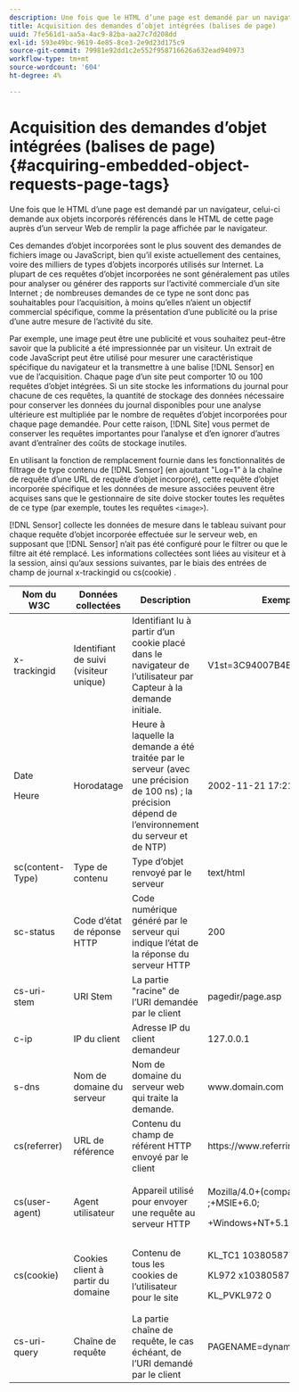 ```yaml
---
description: Une fois que le HTML d’une page est demandé par un navigateur, celui-ci demande aux objets incorporés référencés dans le HTML de cette page auprès d’un serveur Web de remplir la page affichée par le navigateur.
title: Acquisition des demandes d’objet intégrées (balises de page)
uuid: 7fe561d1-aa5a-4ac9-82ba-aa27c7d208dd
exl-id: 593e49bc-9619-4e85-8ce3-2e9d23d175c9
source-git-commit: 79981e92dd1c2e552f958716626a632ead940973
workflow-type: tm+mt
source-wordcount: '604'
ht-degree: 4%

---
```


# Acquisition des demandes d’objet intégrées (balises de page){#acquiring-embedded-object-requests-page-tags}

Une fois que le HTML d’une page est demandé par un navigateur, celui-ci demande aux objets incorporés référencés dans le HTML de cette page auprès d’un serveur Web de remplir la page affichée par le navigateur.

Ces demandes d’objet incorporées sont le plus souvent des demandes de fichiers image ou JavaScript, bien qu’il existe actuellement des centaines, voire des milliers de types d’objets incorporés utilisés sur Internet. La plupart de ces requêtes d’objet incorporées ne sont généralement pas utiles pour analyser ou générer des rapports sur l’activité commerciale d’un site Internet ; de nombreuses demandes de ce type ne sont donc pas souhaitables pour l’acquisition, à moins qu’elles n’aient un objectif commercial spécifique, comme la présentation d’une publicité ou la prise d’une autre mesure de l’activité du site.

Par exemple, une image peut être une publicité et vous souhaitez peut-être savoir que la publicité a été impressionnée par un visiteur. Un extrait de code JavaScript peut être utilisé pour mesurer une caractéristique spécifique du navigateur et la transmettre à une balise [!DNL Sensor] en vue de l’acquisition. Chaque page d’un site peut comporter 10 ou 100 requêtes d’objet intégrées. Si un site stocke les informations du journal pour chacune de ces requêtes, la quantité de stockage des données nécessaire pour conserver les données du journal disponibles pour une analyse ultérieure est multipliée par le nombre de requêtes d’objet incorporées pour chaque page demandée. Pour cette raison, [!DNL Site] vous permet de conserver les requêtes importantes pour l’analyse et d’en ignorer d’autres avant d’entraîner des coûts de stockage inutiles.

En utilisant la fonction de remplacement fournie dans les fonctionnalités de filtrage de type contenu de [!DNL Sensor] (en ajoutant &quot;Log=1&quot; à la chaîne de requête d’une URL de requête d’objet incorporé), cette requête d’objet incorporée spécifique et les données de mesure associées peuvent être acquises sans que le gestionnaire de site doive stocker toutes les requêtes de ce type (par exemple, toutes les requêtes `<image>`).

[!DNL Sensor] collecte les données de mesure dans le tableau suivant pour chaque requête d’objet incorporée effectuée sur le serveur web, en supposant que  [!DNL Sensor] n’ait pas été configuré pour le filtrer ou que le filtre ait été remplacé. Les informations collectées sont liées au visiteur et à la session, ainsi qu’aux sessions suivantes, par le biais des entrées de champ de journal x-trackingid ou cs(cookie) .

<table id="table_11BE08A798E743EC8E76F738F0CE5884">
 <thead>
  <tr>
   <th colname="col1" class="entry"> Nom du W3C </th>
   <th colname="col2" class="entry"> Données collectées </th>
   <th colname="col3" class="entry"> Description </th>
   <th colname="col4" class="entry"> Exemple </th>
  </tr>
 </thead>
 <tbody>
  <tr>
   <td colname="col1"> x-trackingid </td>
   <td colname="col2"> Identifiant de suivi (visiteur unique) </td>
   <td colname="col3"> Identifiant lu à partir d’un cookie placé dans le navigateur de l’utilisateur par <span class="wintitle"> Capteur </span> à la demande initiale. </td>
   <td colname="col4"> V1st=3C94007B4E01F9C2 </td>
  </tr>
  <tr>
   <td colname="col1"> <p>Date </p> <p>Heure </p> </td>
   <td colname="col2"> Horodatage </td>
   <td colname="col3"> Heure à laquelle la demande a été traitée par le serveur (avec une précision de 100 ns) ; la précision dépend de l’environnement du serveur et de NTP) </td>
   <td colname="col4"> 2002-11-21 17:21:45.123 </td>
  </tr>
  <tr>
   <td colname="col1"> sc(content-Type) </td>
   <td colname="col2"> Type de contenu </td>
   <td colname="col3"> Type d’objet renvoyé par le serveur </td>
   <td colname="col4"> text/html </td>
  </tr>
  <tr>
   <td colname="col1"> sc-status </td>
   <td colname="col2"> Code d’état de réponse HTTP </td>
   <td colname="col3"> Code numérique généré par le serveur qui indique l’état de la réponse du serveur HTTP </td>
   <td colname="col4"> 200 </td>
  </tr>
  <tr>
   <td colname="col1"> cs-uri-stem </td>
   <td colname="col2"> URI Stem </td>
   <td colname="col3"> La partie "racine" de l’URI demandée par le client </td>
   <td colname="col4"> pagedir/page.asp </td>
  </tr>
  <tr>
   <td colname="col1"> c-ip </td>
   <td colname="col2"> IP du client </td>
   <td colname="col3"> Adresse IP du client demandeur </td>
   <td colname="col4"> 127.0.0.1 </td>
  </tr>
  <tr>
   <td colname="col1"> s-dns </td>
   <td colname="col2"> Nom de domaine du serveur </td>
   <td colname="col3"> Nom de domaine du serveur web qui traite la demande. </td>
   <td colname="col4"> <span class="filepath"> www.domain.com  </span> </td>
  </tr>
  <tr>
   <td colname="col1"> cs(referrer) </td>
   <td colname="col2"> URL de référence </td>
   <td colname="col3"> Contenu du champ de référent HTTP envoyé par le client </td>
   <td colname="col4"> <span class="filepath"> https://www.referringsite.com  </span> </td>
  </tr>
  <tr>
   <td colname="col1"> cs(user-agent) </td>
   <td colname="col2"> Agent utilisateur </td>
   <td colname="col3"> Appareil utilisé pour envoyer une requête au serveur HTTP </td>
   <td colname="col4"> <p>Mozilla/4.0+(compatible ;+MSIE+6.0; </p> <p>+Windows+NT+5.1) </p> </td>
  </tr>
  <tr>
   <td colname="col1"> cs(cookie) </td>
   <td colname="col2"> Cookies client à partir du domaine </td>
   <td colname="col3"> Contenu de tous les cookies de l’utilisateur pour le site </td>
   <td colname="col4"> <p>KL_TC1 1038058778312 </p> <p>KL972 x1038058778312282052 </p> <p>KL_PVKL972 0 </p> </td>
  </tr>
  <tr>
   <td colname="col1"> cs-uri-query </td>
   <td colname="col2"> Chaîne de requête </td>
   <td colname="col3"> La partie chaîne de requête, le cas échéant, de l’URI demandé par le client </td>
   <td colname="col4"> PAGENAME=dynamic1&amp;link=3001 </td>
  </tr>
 </tbody>
</table>
